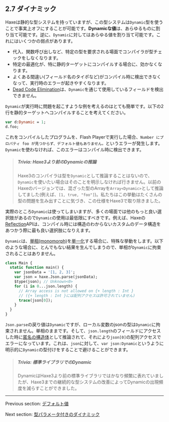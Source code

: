 ## 2.7 ダイナミック

Haxeは静的な型システムを持っていますが、この型システムは`Dynamic`型を使うことで事実上オフにすることが可能です。**Dynamicな値**は、あらゆるものに割り当て可能です。逆に、`Dynamic`に対してはあらゆる値を割り当て可能です。これにはいくつかの弱点があります。

* 代入、関数呼び出しなど、特定の型を要求される場面でコンパイラが型チェックをしなくなります。
* 特定の最適化が、特に静的ターゲットにコンパイルする場合に、効かなくなります。
* よくある間違い(フィールド名のタイポなど)がコンパイル時に検出できなくなって、実行時のエラーが起きやすくなります。
* [Dead Code Elimination](cr-dce.md)は、`Dynamic`を通じて使用しているフィールドを検出できません。

`Dynamic`が実行時に問題を起こすような例を考えるのはとても簡単です。以下の2行を静的ターゲットへコンパイルすることを考えてください。

```haxe
var d:Dynamic = 1;
d.foo;
```

これをコンパイルしたプログラムを、Flash Playerで実行した場合、`Number にプロパティ foo が見つからず、デフォルト値もありません。`というエラーが発生します。`Dynamic`を使わなければ、このエラーはコンパイル時に検出できます。

> ##### Trivia: Haxe3より前のDynamicの推論
>
> Haxe3のコンパイラは型を`Dynamic`として推論することはないので、`Dynamic`を使いたい場合はそのことを明示しなければ行きません。以前のHaxeのバージョンでは、混ざった型のArrayを`Array<Dynamic>`として推論してました(例えば、`[1, true, "foo"]`)。私たちはこの挙動はたくさんの型の問題を生み出すことに気づき、この仕様をHaxe3で取り除きました。

実際のところ`Dynamic`は使ってしまいますが、多くの場面では他のもっと良い選択肢があるので`Dynamic`の使用は最低限にすべきです。例えば、Haxeの[Reflection](std-reflection.md)APIは、コンパイル時には構造のわからないカスタムのデータ構造をあつかう際に最も良い選択肢になりえます。

`Dynamic`は、[単相(monomorph)](types-monomorph.md)を[単一化](type-system-unification.md)する場合に、特殊な挙動をします。以下のような場合に、とんでもない結果を生んでしまうので、単相が`Dynamic`に拘束されることはありません。

```haxe
class Main {
  static function main() {
    var jsonData = '[1, 2, 3]';
    var json = haxe.Json.parse(jsonData);
    $type(json); // Unknown<0>
    for (i in 0...json.length) {
      // Array access is not allowed on {+ length : Int }
      // ({+ length : Int }には配列アクセスは許可されていません)
      trace(json[0]);
    }
  }
}
```

`Json.parse`の戻り値は`Dynamic`ですが、ローカル変数のjsonの型は`Dynamic`に拘束されません。単相のままです。そして、`json.length`のフィールドにアクセスした時に[匿名の構造体](types-anonymous-structure.md)として推論されて、それにより`json[0]`の配列アクセスでエラーになっています。これは、`json`に対して、`var json:Dynamic`というように明示的に`Dynamic`の型付けをすることで避けることができます。

> ##### Trivia: 標準ライブラリでのDynamic
>
> DynamicはHaxe3より前の標準ライブラリではかなり頻繁に表れていましたが、Haxe3までの継続的な型システムの改善によってDynamicの出現頻度を減らすことができました。

---

Previous section: [デフォルト値](types-function-default-values.md)

Next section: [型パラメータ付きのダイナミック](types-dynamic-with-type-parameter.md)